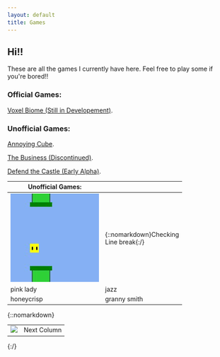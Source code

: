 ```yaml
---
layout: default
title: Games
---
```


## **Hi!!** 

These are all the games I currently have here. Feel free to play some if you're bored!! 

### Official Games:

[Voxel Biome (Still in Developement)](./games/voxel-biome/index.html).

### Unofficial Games:

[Annoying Cube](./games/flying-cube/index.html).

[The Business (Discontinued)](./games/the-business-dev/index.html).

[Defend the Castle (Early Alpha)](./games/defend-the-castle/index.html).

| Unofficial Games: | |
|-------|--------|
| [![Click to play Annoying Cube!](/assets/PageImages/ThumbnailAnnoyingCubeNotScaled.jpg)](./games/flying-cube/index.html) | {::nomarkdown}Checking <br> Line break{:/} |
| pink lady | jazz |
| honeycrisp | granny smith |

{::nomarkdown}

<table>
    <tr>
        <td><img src="blog/assets/PageImages/ThumbnailAnnoyingCubeNotScaled.jpg"></td>
        <td>Next Column</td>
    </tr>
</table>

{:/}